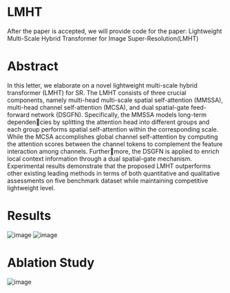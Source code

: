 # LMHT
After the paper is accepted, we will provide code for the paper: Lightweight Multi-Scale Hybrid Transformer for Image 
Super-Resolution(LMHT)
# Abstract
In this letter, we elaborate on a novel lightweight multi-scale hybrid transformer (LMHT) for SR. The LMHT consists of three crucial components, namely multi-head multi-scale spatial self-attention (MMSSA), multi-head channel self-attention (MCSA), and dual spatial-gate feed-forward network (DSGFN). Specifically, the MMSSA models long-term dependencies by splitting the attention head into different groups and each group performs spatial self-attention within the corresponding scale. While the MCSA accomplishes global channel self-attention by computing the attention scores between the channel tokens to complement the feature interaction among channels. Furthermore, the DSGFN is applied to enrich local context information
through a dual spatial-gate mechanism. Experimental results demonstrate that the proposed LMHT outperforms other existing
leading methods in terms of both quantitative and qualitative assessments on five benchmark dataset while maintaining
competitive lightweight level.
# Results
![image](https://github.com/kbzhang0505/LMHT/assets/97494153/811540d8-a20b-4f91-8b07-e1a41b7ff2e6)
![image](https://github.com/kbzhang0505/LMHT/assets/97494153/fd4d28d1-0050-4baa-a4e1-ae0a9575f6a6)
# Ablation Study
![image](https://github.com/kbzhang0505/LMHT/assets/97494153/795b2ed5-c514-4dcb-a04e-227127f5d77b)
